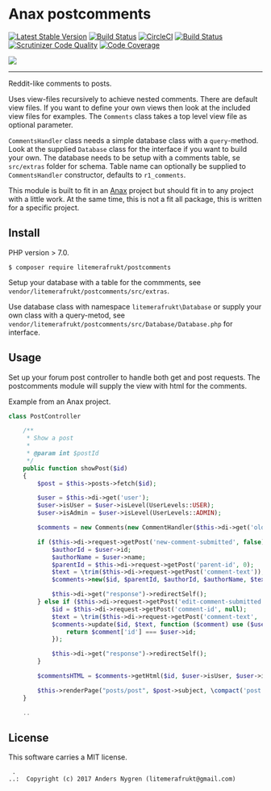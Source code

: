 Anax postcomments
==================================

<!--
[![Join the chat at https://gitter.im/mosbth/anax](https://badges.gitter.im/Join%20Chat.svg)](https://gitter.im/canax?utm_source=badge&utm_medium=badge&utm_campaign=pr-badge&utm_content=badge)
-->
[![Latest Stable Version](https://poser.pugx.org/litemerafrukt/postcomments/v/stable)](https://packagist.org/packages/litemerafrukt/postcomments)
[![Build Status](https://travis-ci.org/litemerafrukt/postcomments.svg?branch=master)](https://travis-ci.org/litemerafrukt/postcomments)
[![CircleCI](https://circleci.com/gh/litemerafrukt/postcomments.svg?style=svg)](https://circleci.com/gh/litemerafrukt/postcomments)
[![Build Status](https://scrutinizer-ci.com/g/litemerafrukt/postcomments/badges/build.png?b=master)](https://scrutinizer-ci.com/g/litemerafrukt/postcomments/build-status/master)
[![Scrutinizer Code Quality](https://scrutinizer-ci.com/g/litemerafrukt/postcomments/badges/quality-score.png?b=master)](https://scrutinizer-ci.com/g/litemerafrukt/postcomments/?branch=master)
[![Code Coverage](https://scrutinizer-ci.com/g/litemerafrukt/postcomments/badges/coverage.png?b=master)](https://scrutinizer-ci.com/g/litemerafrukt/postcomments/?branch=master)
<!--
[![SensioLabsInsight](https://insight.sensiolabs.com/projects/d831fd4c-b7c6-4ff0-9a83-102440af8929/mini.png)](https://insight.sensiolabs.com/projects/d831fd4c-b7c6-4ff0-9a83-102440af8929)
-->
[![](https://codescene.io/projects/1749/status.svg)](https://codescene.io/projects/1749/jobs/latest-successful/results)

---

Reddit-like comments to posts.

Uses view-files recursively to achieve nested comments. There are default view files. If you want to define your own views then look at the included view files for examples. The `Comments` class takes a top level view file as optional parameter.

`CommentsHandler` class needs a simple database class with a `query`-method. Look at the supplied `Database` class for the interface if you want to build your own. The database needs to be setup with a comments table, se `src/extras` folder for schema. Table name can optionally be supplied to `CommentsHandler` constructor, defaults to `r1_comments`.

This module is built to fit in an [Anax](https://github.com/canax) project but should fit in to any project with a little work. At the same time, this is not a fit all package, this is written for a specific project.

Install
------------------

PHP version > 7.0.

`$ composer require litemerafrukt/postcomments`

Setup your database with a table for the commments, see `vendor/litemerafrukt/postcomments/src/extras`.

Use database class with namespace `litemerafrukt\Database` or supply your own class with a query-metod, see `vendor/litemerafrukt/postcomments/src/Database/Database.php` for interface.


Usage
------------------

Set up your forum post controller to handle both get and post requests. The postcomments module will supply the view with html for the comments.

Example from an Anax project.

```PHP
class PostController

    /**
     * Show a post
     *
     * @param int $postId
     */
    public function showPost($id)
    {
        $post = $this->posts->fetch($id);

        $user = $this->di->get('user');
        $user->isUser = $user->isLevel(UserLevels::USER);
        $user->isAdmin = $user->isLevel(UserLevels::ADMIN);

        $comments = new Comments(new CommentHandler($this->di->get('olddb')));

        if ($this->di->request->getPost('new-comment-submitted', false) && $user) {
            $authorId = $user->id;
            $authorName = $user->name;
            $parentId = $this->di->request->getPost('parent-id', 0);
            $text = \trim($this->di->request->getPost('comment-text'));
            $comments->new($id, $parentId, $authorId, $authorName, $text);

            $this->di->get("response")->redirectSelf();
        } else if ($this->di->request->getPost('edit-comment-submitted', false) && $user) {
            $id = $this->di->request->getPost('comment-id', null);
            $text = \trim($this->di->request->getPost('comment-text', ''));
            $comments->update($id, $text, function ($comment) use ($user) {
                return $comment['id'] === $user->id;
            });

            $this->di->get("response")->redirectSelf();
        }

        $commentsHTML = $comments->getHtml($id, $user->isUser, $user->isAdmin, $user->name, $user->id);

        $this->renderPage("posts/post", $post->subject, \compact('post', 'user', 'commentsHTML'));
    }

    ..
```



License
------------------

This software carries a MIT license.



```
 .
..:  Copyright (c) 2017 Anders Nygren (litemerafrukt@gmail.com)
```
